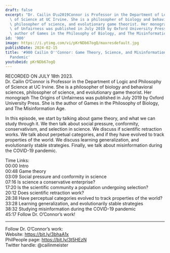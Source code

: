 ```yaml
---
draft: false
excerpt: "Dr. Cailin O\u2019Connor is Professor in the Department of Logic and Philosophy\
  \ of Science at UC Irvine. She is a philosopher of biology and behavioral sciences,\
  \ philosopher of science, and evolutionary game theorist. Her monograph The Origins\
  \ of Unfairness was published in July 2019 by Oxford University Press. She is the\
  \ author of Games in the Philosophy of Biology, and The Misinformation Age."
id: '900'
image: https://i.ytimg.com/vi/pKrNDb67ogQ/maxresdefault.jpg
publishDate: 2024-02-15
title: '#900 Cailin O''Connor: Game Theory, Science, and Misinformation in the COVID-19
  Pandemic'
youtubeid: pKrNDb67ogQ
---
```

RECORDED ON JULY 18th 2023.  
Dr. Cailin O’Connor is Professor in the Department of Logic and Philosophy of Science at UC Irvine. She is a philosopher of biology and behavioral sciences, philosopher of science, and evolutionary game theorist. Her monograph The Origins of Unfairness was published in July 2019 by Oxford University Press. She is the author of Games in the Philosophy of Biology, and The Misinformation Age.

In this episode, we start by talking about game theory, and what we can study through it. We then talk about social pressure, conformity, conservativism, and selection in science. We discuss if scientific retraction works. We talk about perpetual categories, and if they have evolved to track properties of the world. We discuss learning generalization, and evolutionarily stable strategies. Finally, we talk about misinformation during the COVID-19 pandemic.

Time Links:  
00:00  Intro  
00:48  Game theory  
03:09  Social pressure and conformity in science  
07:16  Is science a conservative enterprise?  
17:20  Is the scientific community a population undergoing selection?  
20:12  Does scientific retraction work?  
28:38  Have perceptual categories evolved to track properties of the world?  
33:28  Learning generalization, and evolutionarily stable strategies  
38:32  Studying misinformation during the COVID-19 pandemic  
45:17  Follow Dr. O’Connor’s work!

---

Follow Dr. O’Connor’s work:  
Website: https://bit.ly/3bhaA1x  
PhilPeople page: https://bit.ly/3t5HEzN  
Twitter handle: @cailinmeister 
